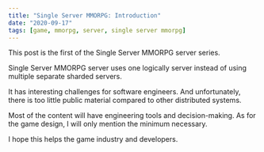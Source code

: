 ```yaml
---
title: "Single Server MMORPG: Introduction"
date: "2020-09-17"
tags: [game, mmorpg, server, single server mmorpg]
---
```


This post is the first of the Single Server MMORPG server series. 

Single Server MMORPG server uses one logically server instead of using multiple separate sharded servers.

<!--more-->

It has interesting challenges for software engineers. And unfortunately, there is too little public material compared to other distributed systems.

Most of the content will have engineering tools and decision-making. As for the game design, I will only mention the minimum necessary.

I hope this helps the game industry and developers.
